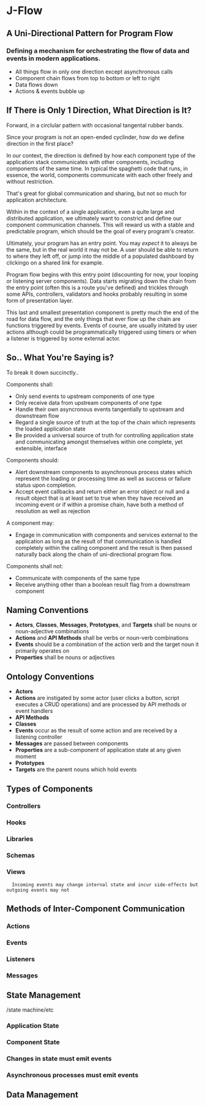 # J-Flow
## A Uni-Directional Pattern for Program Flow
### Defining a mechanism for orchestrating the flow of data and events in modern applications.


* All things flow in only one direction except asynchronous calls
* Component chain flows from top to bottom or left to right
* Data flows down
* Actions & events bubble up


## If There is Only 1 Direction, What Direction is It?

Forward, in a circlular pattern with occasional tangental rubber bands.

Since your program is not an open-ended cyclinder, how do we define direction in the first place?

In our context, the direction is defined by how each component type of the application stack communicates with other components, including components of the same time.  In typical the spaghetti code that runs, in essence, the world, components communicate with each other freely and without restriction.

That's great for global communication and sharing, but not so much for application architecture.

Within in the context of a single application, even a quite large and distributed application, we ultimately want to constrict and define our component communication channels.  This will reward us with a stable and predictable program, which should be the goal of every program's creator.

Ultimately, your program has an entry point.  You may *expect* it to always be the same, but in the real world it may not be.  A user should be able to return to where they left off, or jump into the middle of a populated dashboard by clickingo on a shared link for example.

Program flow begins with this entry point (discounting for now, your looping or listening server components).  Data starts migrating down the chain from the entry point (often this is a route you've defined) and trickles through some APIs, controllers, validators and hooks probably resulting in some form of presentation layer.  

This last and smallest presentation component is pretty much the end of the road for data flow, and the only things that ever flow up the chain are functions triggered by events.  Events of course, are usually initated by user actions although could be programmatically triggered using timers or when a listener is triggered by some external actor.


## So.. What You're Saying is?

To break it down succinctly..

Components shall:

  * Only send events to upstream components of one type
  * Only receive data from upstream components of one type
  * Handle their own asyncronous events tangentially to upstream and downstream flow
  * Regard a single source of truth at the top of the chain which represents the loaded application state
  * Be provided a universal source of truth for controlling application state and communicating amongst themselves within one complete, yet extensible, interface
  
Components should:

  * Alert downstream components to asynchronous process states which represent the loading or processing time as well as success or failure status upon completion.
  * Accept event callbacks and return either an error object or null and a result object that is at least set to true when they have received an incoming event or if within a promise chain, have both a method of resolution as well as rejection

A component may:

  * Engage in communication with components and services external to the application as long as the result of that communication is handled completely within the calling component and the result is then passed naturally back along the chain of uni-directional program flow.

Components shall not:

  * Communicate with components of the same type
  * Receive anything other than a boolean result flag from a downstream component


## Naming Conventions

  * **Actors**, **Classes**, **Messages**, **Prototypes**, and **Targets** shall be nouns or noun-adjective combinations
  * **Actions** and **API Methods** shall be verbs or noun-verb combinations
  * **Events** should be a combination of the action verb and the target noun it primarily operates on
  * **Properties** shall be nouns or adjectives
  
## Ontology Conventions

  * **Actors**
  * **Actions** are instigated by some actor (user clicks a button, script executes a CRUD operations) and are processed by API methods or event handlers
  * **API Methods** 
  * **Classes** 
  * **Events** occur as the result of some action and are received by a listening controller
  * **Messages** are passed between components
  * **Properties** are a sub-component of application state at any given moment
  * **Prototypes** 
  * **Targets**  are the parent nouns which hold events
  
  
## Types of Components

### Controllers

### Hooks

### Libraries

### Schemas

### Views

      Incoming events may change internal state and incur side-effects but outgoing events may not


## Methods of Inter-Component Communication

### Actions

### Events

### Listeners

### Messages


## State Management

/state machine/etc

### Application State

### Component State

### Changes in state must emit events

### Asynchronous processes must emit events


## Data Management




